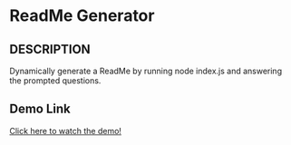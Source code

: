 # ReadMe Generator

## DESCRIPTION

Dynamically generate a ReadMe by running node index.js and answering the prompted questions. 

## Demo Link

[Click here to watch the demo!](https://drive.google.com/file/d/1CmAoEUtyykIm5Ljz1iDeNP0iuXSVZHcK/view)


  